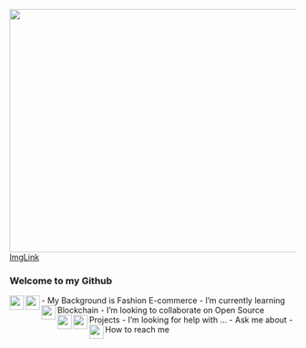 <img align="justify" width="940" height="427" src="https://hips.hearstapps.com/hmg-prod.s3.amazonaws.com/images/nyfw-fw20sketches-1580848630.jpg?crop=1.00xw:1.00xh;0,0&resize=980:*"> [ImgLink](https://www.elle.com/runway/g30767047/nyfw-fall-winter-2020-collections-inspiration/)
<!--<img align="right" width="540" height="427" src="https://us.123rf.com/450wm/kamenuka/kamenuka1903/kamenuka190300001/120630461-set-of-watercolor-dresses-on-hangers-fashion-illustration.jpg">-->

### Welcome to my Github

<!--**NekaB/NekaB** is a ✨ _special_ ✨ repository because its `README.md` (this file) appears on your GitHub profile.-->


-<img align="left" width="25" height="25" src="https://emoji.gg/assets/emoji/9037-arrow-pink.gif"> My Background is Fashion E-commerce
-<img align="left" width="25" height="25" src="https://emoji.gg/assets/emoji/9037-arrow-pink.gif"> I’m currently learning Blockchain 
-<img align="left" width="25" height="25" src="https://emoji.gg/assets/emoji/9037-arrow-pink.gif"> I’m looking to collaborate on Open Source Projects
-<img align="left" width="25" height="25" src="https://emoji.gg/assets/emoji/9037-arrow-pink.gif"> I’m looking for help with ...
-<img align="left" width="25" height="25" src="https://emoji.gg/assets/emoji/9037-arrow-pink.gif"> Ask me about 
-<img align="left" width="25" height="25" src="https://emoji.gg/assets/emoji/9037-arrow-pink.gif"> How to reach me 
